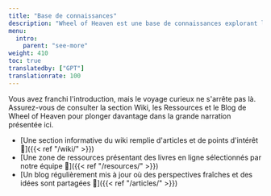 ```yaml
---
title: "Base de connaissances"
description: "Wheel of Heaven est une base de connaissances explorant l'hypothèse de travail selon laquelle la vie sur Terre a été intelligemment conçue par une civilisation extraterrestre, les soi-disant Élohim."
menu:
  intro:
    parent: "see-more"
weight: 410
toc: true
translatedby: ["GPT"]
translationrate: 100
---
```


Vous avez franchi l'introduction, mais le voyage curieux ne s'arrête pas là. Assurez-vous de consulter la section Wiki, les Ressources et le Blog de Wheel of Heaven pour plonger davantage dans la grande narration présentée ici.

- [Une section informative du wiki remplie d'articles et de points d'intérêt 🔗]({{< ref "/wiki/" >}})
- [Une zone de ressources présentant des livres en ligne sélectionnés par notre équipe 🔗]({{< ref "/resources/" >}})
- [Un blog régulièrement mis à jour où des perspectives fraîches et des idées sont partagées 🔗]({{< ref "/articles/" >}})
